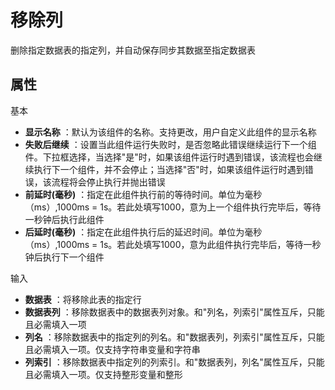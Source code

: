 # 移除列

删除指定数据表的指定列，并自动保存同步其数据至指定数据表

## 属性
基本
- **显示名称** ：默认为该组件的名称。支持更改，用户自定义此组件的显示名称
- **失败后继续** ：设置当此组件运行失败时，是否忽略此错误继续运行下一个组件。下拉框选择，当选择"是"时，如果该组件运行时遇到错误，该流程也会继续执行下一个组件，并不会停止；当选择"否"时，如果该组件运行时遇到错误，该流程将会停止执行并抛出错误
- **前延时(毫秒)** ：指定在此组件执行前的等待时间。单位为毫秒（ms）,1000ms = 1s。若此处填写1000，意为上一个组件执行完毕后，等待一秒钟后执行此组件
- **后延时(毫秒)** ：指定在此组件执行后的延迟时间。单位为毫秒（ms）,1000ms = 1s。若此处填写1000，意为此组件执行完毕后，等待一秒钟后执行下一个组件


输入

- **数据表** ：将移除此表的指定行
- **数据表列** ：移除数据表中的数据表列对象。和&quot;列名，列索引&quot;属性互斥，只能且必需填入一项
- **列名** ：移除数据表中的指定列的列名。和&quot;数据表列，列索引&quot;属性互斥，只能且必需填入一项。仅支持字符串变量和字符串
- **列索引** ：移除数据表中指定列的列索引。和&quot;数据表列，列名&quot;属性互斥，只能且必需填入一项。仅支持整形变量和整形

